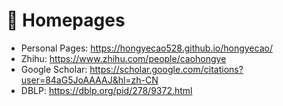 # 📎 Homepages
- Personal Pages: https://hongyecao528.github.io/hongyecao/
- Zhihu: https://www.zhihu.com/people/caohongye
- Google Scholar: https://scholar.google.com/citations?user=84aG5JoAAAAJ&hl=zh-CN
- DBLP: https://dblp.org/pid/278/9372.html
